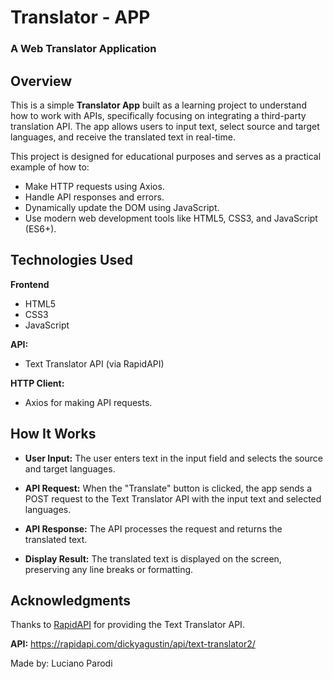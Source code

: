 # Translator - APP
### A Web Translator Application

## Overview
This is a simple __Translator App__ built as a learning project to understand how to work with APIs, specifically focusing on integrating a third-party translation API. The app allows users to input text, select source and target languages, and receive the translated text in real-time.

This project is designed for educational purposes and serves as a practical example of how to:

* Make HTTP requests using Axios.
* Handle API responses and errors.
* Dynamically update the DOM using JavaScript.
* Use modern web development tools like HTML5, CSS3, and JavaScript (ES6+).

## Technologies Used
__Frontend__
* HTML5
* CSS3
* JavaScript

__API:__
* Text Translator API (via RapidAPI)

__HTTP Client:__
* Axios for making API requests.

## How It Works
* __User Input:__ The user enters text in the input field and selects the source and target languages.

* __API Request:__ When the "Translate" button is clicked, the app sends a POST request to the Text Translator API with the input text and selected languages.

* __API Response:__ The API processes the request and returns the translated text.

* __Display Result:__ The translated text is displayed on the screen, preserving any line breaks or formatting.

## Acknowledgments

Thanks to [RapidAPI](https://rapidapi.com/) for providing the Text Translator API.

__API:__ https://rapidapi.com/dickyagustin/api/text-translator2/


Made by: Luciano Parodi
